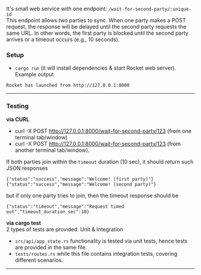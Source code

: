 

It's small web service with one endpoint: `/wait-for-second-party/:unique-id`  
This endpoint allows two parties to sync. When one party makes a POST request, the response will be delayed until the second party requests the same URL.
In other words, the first party is blocked until the second party arrives or a timeout occurs (e.g., 10 seconds).


### Setup
- `cargo run` (it will install dependencies & start Rocket web server). Example output
```aiignore
Rocket has launched from http://127.0.0.1:8000
```

---

### Testing
**via CURL**
- curl -X POST http://127.0.0.1:8000/wait-for-second-party/123 (from one terminal tab/window)
- curl -X POST http://127.0.0.1:8000/wait-for-second-party/123 (from another terminal tab/window).  

If both parties join within the `timeout` duration (10 sec), it should return such JSON responses
```aiignore
{"status":"success","message":"Welcome! (first party)"}
{"status":"success","message":"Welcome! (second party)"}
```
but if only one party tries to join, then the timeout response should be
```aiignore
{"status":"timeout","message":"Request timed out","timeout_duration_sec":10}
```

**via cargo test**  
2 types of tests are provided. Unit & Integration
- `src/api/app_state.rs` functionality is tested via unit tests, hence tests are provided in the same file.
- `tests/routes.rs` while this file contains integration tests, covering different scenarios.

---


